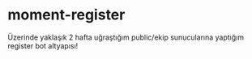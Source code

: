 # moment-register

Üzerinde yaklaşık 2 hafta uğraştığım public/ekip sunucularına yaptığım register bot altyapısı!

